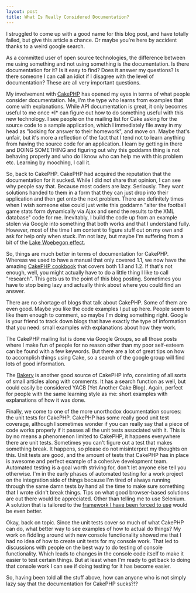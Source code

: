 ```yaml
--- 
layout: post
title: What Is Really Considered Documentation?
---
```

<p>
I struggled to come up with a good name for this blog post, and have totally failed, but give this article a chance.  Or maybe you're here by accident thanks to a weird google search.  
</p>
<p>As a committed user of open source technologies, the difference between me using something and not using something is the documentation.  Is there documentation for it?  Is it easy to find?  Does it answer my questions?  Is there someone I can call an idiot if I disagree with the level of documentation?  These are all very important questions.
</p>
<p>My involvement with <a href="http://cakephp.org">CakePHP</a> has opened my eyes in terms of what people consider documentation.  Me, I'm the type who learns from examples that come with explanations.  While API documentation is great, it only becomes useful to me once *I* can figure out how to do something useful with this new technology.  I see people on the mailing list for Cake asking for the source code to a sample application, which I immediately file away in my head as "looking for answer to their homework", and move on.  Maybe that's unfair, but it's more a reflection of the fact that I tend not to learn anything from having the source code for an application.  I learn by getting in there and DOING SOMETHING and figuring out why this goddamn thing is not behaving properly and who do I know who can help me with this problem etc.  Learning by mooching, I call it.
</p>
<p>
So, back to CakePHP.  CakePHP had acquired the reputation that the documentation for it sucked.  While I did not share that opinion, I can see why people say that.  Because most coders are lazy.  Seriously.  They want solutions handed to them in a form that they can just drop into their application and then get onto the next problem.  There are definitely times when I wish someone else could just write this goddamn "alter the football game stats form dynamically via Ajax and send the results to the XML database" code for me.  Inevitably, I build the code up from an example stolen via Google into something that both works and that I understand fully.  However, most of the time I am content to figure stuff out on my own and ask for help only when stuck.  I'm not lazy, but maybe I'm suffering from a bit of the <a href="http://en.wikipedia.org/wiki/Lake_Wobegon_effect">Lake Woebegon effect</a>.
</p>
<p>So, things are much better in terms of documentation for CakePHP.  Whereas we used to have a manual that only covered 1.1, we now have the amazing <a href="http://book.cakephp.org">CakePHP cookbook</a> that covers both 1.1 and 1.2.  If that's not enough, well, you might actually have to do a little thing I like to call "research".  This gets us to the point of this blog posting.  Sometimes you have to stop being lazy and actually think about where you could find an answer.
</p>
<p>
There are no shortage of blogs that talk about CakePHP.  Some of them are even good.  Maybe you like the code examples I put up here.  People seem to like them enough to comment, so maybe I'm doing something right.  Google is your friend to track down blogs that have exactly the type of information that you need:  small examples with explanations about how they work.
</p>
<p>
The CakePHP mailing list is done via Google Groups, so all those posts where I make fun of people for no reason other than my poor self-esteem can be found with a few keywords.  But there are a lot of great tips on how to accomplish things using Cake, so a search of the google group will find lots of good information.
</p>
<p>
The <a href="http://bakery.cakephp.org">Bakery</a> is another good source of CakePHP info, consisting of all sorts of small articles along with comments.  It has a search function as well, but could easily be considered YACB (Yet Another Cake Blog).  Again, perfect for people with the same learning style as me:  short examples with explanations of how it was done.
</p>
<p>
Finally, we come to one of the more unorthodox documentation sources:  the unit tests for CakePHP.  CakePHP has some really good unit test coverage, although I sometimes wonder if you can really say that a piece of code works properly if it passes all the unit tests associated with it.  This is by no means a phenomenon limited to CakePHP, it happens everywhere there are unit tests.  Sometimes you can't figure out a test that makes something break.  It happens, so please do not misinterpret my thoughts on this.  Unit tests are good, and the amount of tests that CakePHP has in place is awesome and perfect example of a cohesive development team.  Automated testing is a goal worth striving for, don't let anyone else tell you otherwise.  I'm in the early phases of automated testing for a work project on the integration side of things because I'm tired of always running through the same damn tests by hand all the time to make sure something that I wrote didn't break things.  Tips on what good browser-based solutions are out there would be appreciated.  Other than telling me to use Selenium.  A solution that is tailored to the <a href="http://codeigniter.com">framework I have been forced to use</a> would be even better.
</p>
<p>
Okay, back on topic.  Since the unit tests cover so much of what CakePHP can do, what better way to see examples of how to actual do things?  My work on fiddling around with new console functionality showed me that I had no idea of how to create unit tests for my console work.  That led to discussions with people on the best way to do testing of console functionality.  Which leads to changes in the console code itself to make it easier to test certain things.  But at least when I'm ready to get back to doing that console work I can see if doing testing for it has become easier.
</p>
<p>
So, having been told all the stuff above, how can anyone who is not simply lazy say that the documentation for CakePHP sucks?!?
</p> 
